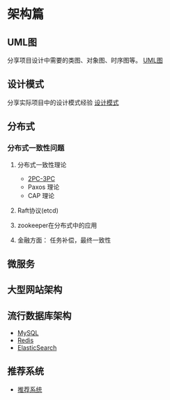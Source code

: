 # 架构篇

## UML图
分享项目设计中需要的类图、对象图、时序图等。
[UML图](uml.md)

## 设计模式
分享实际项目中的设计模式经验
[设计模式](design_patterns.md)

## 分布式

### 分布式一致性问题
1. 分布式一致性理论
   - [2PC-3PC](2PC-3PC.md)
   - Paxos 理论
   - CAP 理论
   
2. Raft协议(etcd)
4. zookeeper在分布式中的应用
5. 金融方面： 任务补偿，最终一致性

## 微服务

## 大型网站架构

## 流行数据库架构
- [MySQL](mysql.md)
- [Redis](redis.md)
- [ElasticSearch](elasticSearch.md)

## 推荐系统
- [推荐系统](recommend_system.md)
